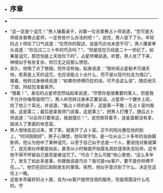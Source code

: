 - ## 序章
-
  -------------------------------------------------------------------------------------------------
- “这一定是个诅咒！”男人锤着桌子，对着一位吉普赛占卜师说道，“您可是大师级吉普赛占星师，一定有些什么办法的吧！”，说完，男人低下了头。年轻的占卜师叹了口气说道：“仅凭你的叙述，说是巧合也未尝不可”。男人攥紧拳头说道：“你见过二三十年的巧合吗？”。“但是现在已经是二十一世纪了，如果是诅咒，那恐怕是上天给你下的”，占星师嘲讽道。听罢，男人坐了下来，神情似乎有些复杂，但已无之前那么愤怒。
- 良久，他喝了点了根烟，但并没有抽，起身说道：“我听闻占星秘术可通天地，若真是上天的诅咒，也应该能占卜出什么，而不是以现代社会为借口”。接着，他转过身继续说道：“如果你师傅仍在的话，可不会这么说”，随后他灭了烟，拎起包准备离开。
- “慢着！”，身后的占星师忽然站起来说道，“尽管你是很重要的客人，但是我不允许你侮辱我师门”。男人听完转过身来正要说话，占星师一个健步上前，给了他三个耳光，并说道，“敲占卜师的桌子，这是第一不敬；在占卜室内吸烟，这是第二；最后是拿我师门说事，这是第三”，把男人打懵了。随后占卜师说道：“以后你只要来这，我就摆烂！”，说完倒背着手，连星盘都没有拿，就进入了里面的休息室。
- 男人很快反应过来，笑了笑，就离开了占卜室。正午的阳光撒在他的脸上，“时间刚刚好”，男子心理想，他叫常守恒，是一位从业二十多年的自由摄影师，他认为他中了某种诅咒，以至于自己似乎总是一个人，要说找对象就算了，连兄弟伙伴都是如此，甚至从小时候就开始莫名其妙逐渐失去玩伴。这令他不得不怀疑自己是否是被诅咒了。“巧合？怎么可能”他心里想，“这么多年了，发生了如此多是事，你跟我说是巧合？我可是vip客户，要不是你师傅不在。。。”。他仍在回忆刚刚发生的事情。突然，他似乎意识到了什么，决定在这住上一晚。
- 这是本市最好的占卜屋，会为vip客户提供住宿的服务，但是周围没什么吃的。守